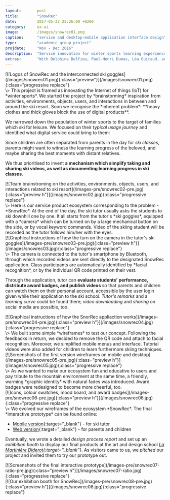 ```yaml
---
layout:       post
title:        "SnowRec"
date:         2017-05-22 22:26:00 +0200
category:     ux-ui
image:        /images/snowrec01.png
caption:      "service and desktop-mobile application interface design"
type:         "academic group project"
projdate:     "Nov - Dec 2016"
description:  "Service innovation for winter sports learning experience."
extras:       "With Delphine Delfieu, Paul-Henri Dumas, Léa Guiraud, and Mélissa Dufour."
---
```



<div class="image entry thin" markdown="1">
[![Logos of SnowRec and the interconnected ski goggles](/images/snowrec01.png){:class="preview"}](/images/snowrec01.png){:class="progressive replace"}
</div>

<div class="entry" markdown="1">
\>  
This project is framed as innovating the Internet of things (IoT) for *winter sports*. We started the project by *brainstorming* inspiration from activities, environments, objects, users, and interactions in between and around the ski resort. Soon we recognise the *inherent problem*: **heavy clothes and thick gloves block the use of digital products**.

We narrowed down the population of winter sports to the target of families which ski for leisure. We focused on their *typical usage journey* and identified what digital service could bring to them:

Since children are often separated from parents in the day for *ski classes*, parents might want to witness the learning progress of the beloved, and maybe sharing the best moments with distant relatives.

We thus prioritised to invent **a mechanism which simplify taking and sharing ski videos, as well as documenting learning progress in ski classes**.
</div>

<div class="image entry" markdown="1">
[![Team brainstroming on the activities, environments, objects, users, and interactions related to ski resort](/images-pre/snowrec02-pre.jpg){:class="preview h"}](/images/snowrec02.jpg){:class="progressive replace"}
</div>

<div class="entry" markdown="1">
\>  
Here is our service product ecosystem corresponding to the problem - *SnowRec*. At the end of the day, the ski tutor usually asks the students to ski downhill one by one. It all starts from the tutor's *ski goggles*, equipped with a *camera* which can be turned on by a large mechanical button on the side, or by vocal keyword commands. Video of the skiing student will be recorded as the tutor follows him/her with the eyes.
</div>

<div class="image entry" markdown="1">
[![Graphical instructions of how the turn on the camera in the tutor's ski goggles](/images-pre/snowrec03-pre.jpg){:class="preview h"}](/images/snowrec03.jpg){:class="progressive replace"}
</div>

<div class="entry" markdown="1">
\>  
The camera is connected to the tutor's smartphone by Bluetooth, through which recorded videos are sent directly to the designated SnowRec application. Class participants are automatically identified by *facial recognition*, or by the individual QR code printed on their vest.

Through the application, tutor can **evaluate students' performance, distribute award badges, and publish videos** so that parents and children can watch them on their personal account, accessible by the user login given while their application to the ski school. *Tutor's remarks* and a *learning curve* could be found there; *video downloading* and *sharing* on social media are possible, too.
</div>

<div class="image entry" markdown="1">
[![Graphical instructions of how the SnorRec appliaction works](/images-pre/snowrec04-pre.jpg){:class="preview h"}](/images/snowrec04.jpg){:class="progressive replace"}
</div>

<div class="entry" markdown="1">
\>  
We built some simple *wireframes* to test our concept. Following the feedbacks in return, we decided to remove the QR code and attach to facial recognition. Moreover, we simplified mobile menus and interface. Tutorial videos were also added for children to learn furthermore skiing techniques.
</div>

<div class="image entry thin" markdown="1">
[![Screenshots of the first version wireframes on mobile and desktop](/images-pre/snowrec05-pre.jpg){:class="preview h"}](/images/snowrec05.jpg){:class="progressive replace"}
</div>

<div class="entry thin" markdown="1">
\>  
As we wanted to make our ecosystem fun and educative to users and pay tribute to the mountain environment at the same time, a friendly, warming *graphic identity* with natural fades was introduced. Award badges were redesigned to become more cheerful, too.
</div>

<div class="image entry" markdown="1">
[![Icons, colour swatches, mood board, and award badges](/images-pre/snowrec06-pre.jpg){:class="preview h"}](/images/snowrec06.jpg){:class="progressive replace"}
</div>

<div class="entry thin" markdown="1">
\>  
We evolved our wireframes of the ecosystem *SnowRec*. The final *interactive prototype* can be found online:

- [Mobile version](http://vghtbq.axshare.com/#g=1&p=connexion){:target="_blank"} - for ski tutor
- [Web version](https://xd.adobe.com/view/4ae14c76-5cb5-495d-9653-da3831bbe80a/){:target="_blank"} - for parents and children

Eventually, we wrote a detailed *design process report* and set up an *exhibition booth* to display our final products at the art and design school *<i>[La Martinière Diderot](http://www.lamartinierediderot.fr/){:target="_blank"}</i>*. As visitors came to us, we *pitched* our project and invited them to try our prototype out.
</div>

<div class="image entry" markdown="1">
[![Screenshots of the final interactive prototype](/images-pre/snowrec07-ratio-pre.jpg){:class="preview h"}](/images/snowrec07-ratio.jpg){:class="progressive replace"}
</div>

<div class="image entry" markdown="1">
[![Our exhibition booth for SnowRec](/images-pre/snowrec08-pre.jpg){:class="preview h"}](/images/snowrec08.jpg){:class="progressive replace"}
</div>
